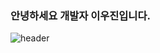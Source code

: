 ### 안녕하세요 개발자 이우진입니다. 

![header](https://capsule-render.vercel.app/api?type=Waving&height=250&section=header&fontSize=90&fontColor=FFF2FC&text=welcome)
